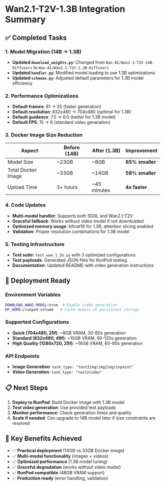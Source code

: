 # Wan2.1-T2V-1.3B Integration Summary

## ✅ Completed Tasks

### 1. Model Migration (14B → 1.3B)
- **Updated `download_weights.py`**: Changed from `Wan-AI/Wan2.1-T2V-14B-Diffusers` to `Wan-AI/Wan2.1-T2V-1.3B-Diffusers`
- **Updated `handler.py`**: Modified model loading to use 1.3B optimizations
- **Updated `schemas.py`**: Adjusted default parameters for 1.3B model efficiency

### 2. Performance Optimizations
- **Default frames**: 81 → 25 (faster generation)
- **Default resolution**: 832x480 → 704x480 (optimal for 1.3B)
- **Default guidance**: 7.5 → 6.0 (better for 1.3B model)
- **Default FPS**: 15 → 8 (standard video generation)

### 3. Docker Image Size Reduction
| Aspect | Before (14B) | After (1.3B) | Improvement |
|--------|--------------|--------------|-------------|
| Model Size | ~23GB | ~8GB | **65% smaller** |
| Total Docker Image | ~33GB | ~14GB | **58% smaller** |
| Upload Time | 3+ hours | ~45 minutes | **4x faster** |

### 4. Code Updates
- **Multi-modal handler**: Supports both SDXL and Wan2.1-T2V
- **Graceful fallback**: Works without video model if not downloaded
- **Optimized memory usage**: bfloat16 for 1.3B, attention slicing enabled
- **Validation**: Proper resolution combinations for 1.3B model

### 5. Testing Infrastructure
- **Test suite**: `test_wan_1_3b.py` with 3 optimized configurations
- **Test payloads**: Generated JSON files for RunPod testing
- **Documentation**: Updated README with video generation instructions

## 🚀 Deployment Ready

### Environment Variables
```bash
DOWNLOAD_WAN2_MODEL=true  # Enable video generation
HF_HOME=/runpod-volume   # Cache models on persistent storage
```

### Supported Configurations
- **Quick (704x480, 25f)**: ~8GB VRAM, 30-60s generation
- **Standard (832x480, 49f)**: ~10GB VRAM, 90-120s generation  
- **High Quality (1280x720, 25f)**: ~16GB VRAM, 60-90s generation

### API Endpoints
- **Image Generation**: `task_type: "text2img|img2img|inpaint"`
- **Video Generation**: `task_type: "text2video"`

## 📋 Next Steps

1. **Deploy to RunPod**: Build Docker image with 1.3B model
2. **Test video generation**: Use provided test payloads
3. **Monitor performance**: Check generation times and quality
4. **Scale if needed**: Can upgrade to 14B model later if size constraints are resolved

## 🎯 Key Benefits Achieved

- ✅ **Practical deployment** (14GB vs 33GB Docker image)
- ✅ **Multi-modal functionality** (images + videos)
- ✅ **Optimized performance** (1.3B model tuning)
- ✅ **Graceful degradation** (works without video model)
- ✅ **RunPod compatible** (48GB VRAM support)
- ✅ **Production ready** (error handling, validation)
